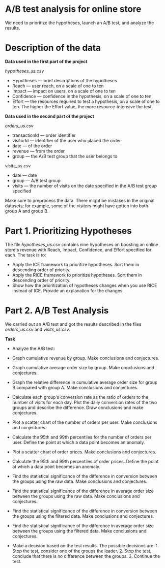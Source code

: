 # A/B test analysis for online store
We need to prioritize the hypotheses, launch an A/B test, and analyze the results.

# Description of the data
**Data used in the first part of the project**

_hypotheses_us.csv_

- Hypotheses — brief descriptions of the hypotheses
- Reach — user reach, on a scale of one to ten
- Impact — impact on users, on a scale of one to ten
- Confidence — confidence in the hypothesis, on a scale of one to ten
- Effort — the resources required to test a hypothesis, on a scale of one to ten. The higher the Effort value, the more resource-intensive the test.

**Data used in the second part of the project**

_orders_us.csv_

- transactionId — order identifier
- visitorId — identifier of the user who placed the order
- date — of the order
- revenue — from the order
- group — the A/B test group that the user belongs to

_visits_us.csv_

- date — date
- group — A/B test group
- visits — the number of visits on the date specified in the A/B test group specified

Make sure to preprocess the data. There might be mistakes in the original datasets; for example, some of the visitors might have gotten into both group A and group B.

# Part 1. Prioritizing Hypotheses
The file _hypotheses_us.csv_ contains nine hypotheses on boosting an online store's revenue with Reach, Impact, Confidence, and Effort specified for each.
The task is to:

- Apply the ICE framework to prioritize hypotheses. Sort them in descending order of priority.
- Apply the RICE framework to prioritize hypotheses. Sort them in descending order of priority.
- Show how the prioritization of hypotheses changes when you use RICE instead of ICE. Provide an explanation for the changes.

# Part 2. A/B Test Analysis
We carried out an A/B test and got the results described in the files _orders_us.csv_ and _visits_us.csv_.

**Task**
- Analyze the A/B test:

- Graph cumulative revenue by group. Make conclusions and conjectures.
- Graph cumulative average order size by group. Make conclusions and conjectures.
- Graph the relative difference in cumulative average order size for group B compared with group A. Make conclusions and conjectures.
- Calculate each group's conversion rate as the ratio of orders to the number of visits for each day. Plot the daily conversion rates of the two groups and describe the difference. Draw conclusions and make conjectures.
- Plot a scatter chart of the number of orders per user. Make conclusions and conjectures.
- Calculate the 95th and 99th percentiles for the number of orders per user. Define the point at which a data point becomes an anomaly.
- Plot a scatter chart of order prices. Make conclusions and conjectures.
- Calculate the 95th and 99th percentiles of order prices. Define the point at which a data point becomes an anomaly.
- Find the statistical significance of the difference in conversion between the groups using the raw data. Make conclusions and conjectures.
- Find the statistical significance of the difference in average order size between the groups using the raw data. Make conclusions and conjectures.
- Find the statistical significance of the difference in conversion between the groups using the filtered data. Make conclusions and conjectures.
- Find the statistical significance of the difference in average order size between the groups using the filtered data. Make conclusions and conjectures.
- Make a decision based on the test results. The possible decisions are: 1. Stop the test, consider one of the groups the leader. 2. Stop the test, conclude that there is no difference between the groups. 3. Continue the test.
